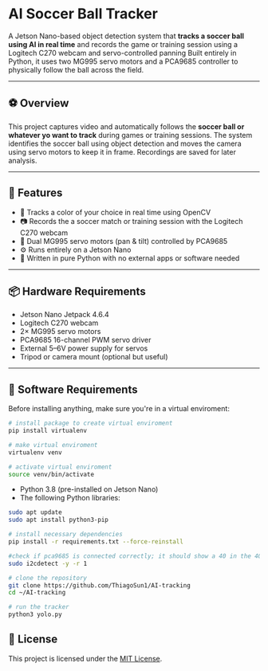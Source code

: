 # AI Soccer Ball Tracker

A Jetson Nano-based object detection system that **tracks a soccer ball using AI in real time** and records the game or training session using a Logitech C270 webcam and servo-controlled panning Built entirely in Python, it uses two MG995 servo motors and a PCA9685 controller to physically follow the ball across the field.

---

##  ⚽ Overview

This project captures video and automatically follows the **soccer ball or whatever yo want to track** during games or training sessions. The system identifies the soccer ball using object detection and moves the camera using servo motors to keep it in frame. Recordings are saved for later analysis.

---

## 🧠 Features

- 🎯 Tracks a color of your choice in real time using OpenCV
- 📷 Records the a soccer match or training session with the Logitech C270 webcam
- 🔄 Dual MG995 servo motors (pan & tilt) controlled by PCA9685
- ⚙️ Runs entirely on a Jetson Nano
- 🐍 Written in pure Python with no external apps or software needed

---

## 📦 Hardware Requirements

- Jetson Nano Jetpack 4.6.4
- Logitech C270 webcam
- 2× MG995 servo motors
- PCA9685 16-channel PWM servo driver
- External 5–6V power supply for servos
- Tripod or camera mount (optional but useful)

---

## 🧰 Software Requirements

Before installing anything, make sure you're in a virtual enviroment:

```bash
# install package to create virtual enviroment
pip install virtualenv

# make virtual enviroment
virtualenv venv

# activate virtual enviroment
source venv/bin/activate

```

- Python 3.8 (pre-installed on Jetson Nano)
- The following Python libraries:

```bash
sudo apt update
sudo apt install python3-pip

# install necessary dependencies
pip install -r requirements.txt --force-reinstall

#check if pca9685 is connected correctly; it should show a 40 in the 40 row and the 0 column
sudo i2cdetect -y -r 1

# clone the repository
git clone https://github.com/ThiagoSun1/AI-tracking
cd ~/AI-tracking

# run the tracker
python3 yolo.py

```

## 📄 License

This project is licensed under the [MIT License](LICENSE).
